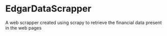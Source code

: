 # EdgarDataScrapper
A web scrapper created using scrapy to retrieve the financial data present in the web pages

